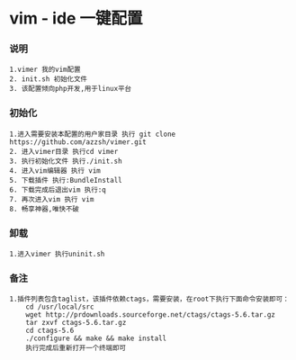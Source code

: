 # vim - ide 一键配置
### 说明
    1.vimer 我的vim配置
    2. init.sh 初始化文件
    3. 该配置倾向php开发,用于linux平台
### 初始化
    1.进入需要安装本配置的用户家目录 执行 git clone https://github.com/azzsh/vimer.git
    2. 进入vimer目录 执行cd vimer
    3. 执行初始化文件 执行./init.sh
    4. 进入vim编辑器 执行 vim 
    5. 下载插件 执行:BundleInstall 
    6. 下载完成后退出vim 执行:q
    7. 再次进入vim 执行 vim
    8. 畅享神器,唯快不破
### 卸载
    1.进入vimer 执行uninit.sh
### 备注
    1.插件列表包含taglist，该插件依赖ctags，需要安装，在root下执行下面命令安装即可：
        cd /usr/local/src
        wget http://prdownloads.sourceforge.net/ctags/ctags-5.6.tar.gz
        tar zxvf ctags-5.6.tar.gz
        cd ctags-5.6
        ./configure && make && make install
        执行完成后重新打开一个终端即可
